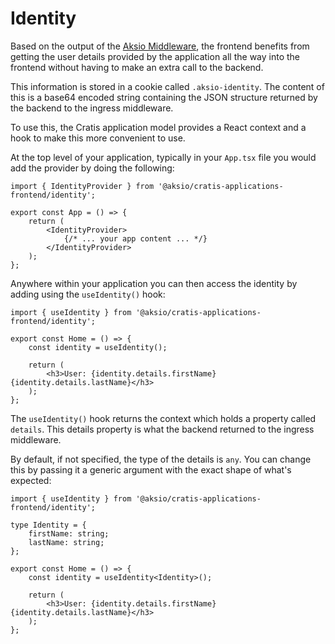 # Identity

Based on the output of the [Aksio Middleware](https://github.com/aksio-insurtech/IngressMiddleware), the frontend benefits from
getting the user details provided by the application all the way into the frontend without having to make an extra call to the
backend.

This information is stored in a cookie called `.aksio-identity`. The content of this is a base64 encoded string containing the
JSON structure returned by the backend to the ingress middleware.

To use this, the Cratis application model provides a React context and a hook to make this more convenient to use.

At the top level of your application, typically in your `App.tsx` file you would add the provider by doing the following:

```tsx
import { IdentityProvider } from '@aksio/cratis-applications-frontend/identity';

export const App = () => {
    return (
        <IdentityProvider>
            {/* ... your app content ... */}
        </IdentityProvider>
    );
};
```

Anywhere within your application you can then access the identity by adding using the `useIdentity()` hook:

```tsx
import { useIdentity } from '@aksio/cratis-applications-frontend/identity';

export const Home = () => {
    const identity = useIdentity();

    return (
        <h3>User: {identity.details.firstName} {identity.details.lastName}</h3>
    );
};
```

The `useIdentity()` hook returns the context which holds a property called `details`. This details property is what the backend
returned to the ingress middleware.

By default, if not specified, the type of the details is `any`. You can change this by passing it a generic argument with
the exact shape of what's expected:

```tsx
import { useIdentity } from '@aksio/cratis-applications-frontend/identity';

type Identity = {
    firstName: string;
    lastName: string;
};

export const Home = () => {
    const identity = useIdentity<Identity>();

    return (
        <h3>User: {identity.details.firstName} {identity.details.lastName}</h3>
    );
};
```
